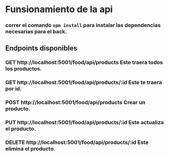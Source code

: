 # Funsionamiento de la api

### correr el comando ``npm install`` para instalar las dependencias necesarias para el back.

## Endpoints disponibles

### GET http://localhost:5001/food/api/products  Este traera todos los productos.
### GET http://localhost:5001/food/api/products/:id Este te traera por id.
### POST http://localhost:5001/food/api/products Crear un producto.
### PUT http://localhost:5001/food/api/products/:id Este actualiza el producto.
### DELETE http://localhost:5001/food/api/products/:id Este elimina el producto.